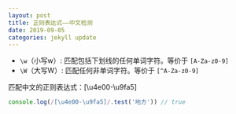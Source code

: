 ```yaml
---
layout: post
title: 正则表达式——中文检测
date: 2019-09-05
categories: jekyll update
---
```


- `\w`（小写w）: 匹配包括下划线的任何单词字符。等价于 `[A-Za-z0-9]`
- `\W`（大写W）: 匹配任何非单词字符。等价于 `[^A-Za-z0-9]`

匹配中文的正则表达式：[\u4e00-\u9fa5]
```javascript
console.log(/[\u4e00-\u9fa5]/.test('地方')) // true
```